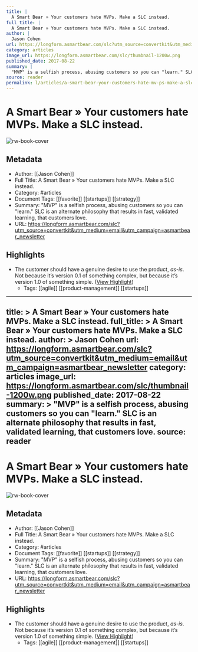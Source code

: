 ```yaml
---
title: |
  A Smart Bear » Your customers hate MVPs. Make a SLC instead.
full_title: |
  A Smart Bear » Your customers hate MVPs. Make a SLC instead.
author: |
  Jason Cohen
url: https://longform.asmartbear.com/slc?utm_source=convertkit&utm_medium=email&utm_campaign=asmartbear_newsletter
category: articles
image_url: https://longform.asmartbear.com/slc/thumbnail-1200w.png
published_date: 2017-08-22
summary: |
  "MVP" is a selfish process, abusing customers so you can "learn." SLC is an alternate philosophy that results in fast, validated learning, that customers love.
source: reader
permalink: l/articles/a-smart-bear-your-customers-hate-mv-ps-make-a-slc-instead
---
```

# A Smart Bear » Your customers hate MVPs. Make a SLC instead.

![rw-book-cover](https://longform.asmartbear.com/slc/thumbnail-1200w.png)

## Metadata
- Author: [[Jason Cohen]]
- Full Title: A Smart Bear » Your customers hate MVPs. Make a SLC instead.
- Category: #articles
- Document Tags: [[favorite]] [[startups]] [[strategy]] 
- Summary: "MVP" is a selfish process, abusing customers so you can "learn." SLC is an alternate philosophy that results in fast, validated learning, that customers love.
- URL: https://longform.asmartbear.com/slc?utm_source=convertkit&utm_medium=email&utm_campaign=asmartbear_newsletter

## Highlights
- The customer should have a genuine desire to use the product, *as-is*. Not because it’s version 0.1 of something complex, but because it’s version 1.0 of something simple. ([View Highlight](https://read.readwise.io/read/01h9k3dp26kbpn41c679m6e3p8))
    - Tags: [[agile]] [[product-management]] [[startups]] 


---
title: >
  A Smart Bear » Your customers hate MVPs. Make a SLC instead.
full_title: >
  A Smart Bear » Your customers hate MVPs. Make a SLC instead.
author: >
  Jason Cohen
url: https://longform.asmartbear.com/slc?utm_source=convertkit&utm_medium=email&utm_campaign=asmartbear_newsletter
category: articles
image_url: https://longform.asmartbear.com/slc/thumbnail-1200w.png
published_date: 2017-08-22
summary: >
  "MVP" is a selfish process, abusing customers so you can "learn." SLC is an alternate philosophy that results in fast, validated learning, that customers love.
source: reader
---
# A Smart Bear » Your customers hate MVPs. Make a SLC instead.

![rw-book-cover](https://longform.asmartbear.com/slc/thumbnail-1200w.png)

## Metadata
- Author: [[Jason Cohen]]
- Full Title: A Smart Bear » Your customers hate MVPs. Make a SLC instead.
- Category: #articles
- Document Tags: [[favorite]] [[startups]] [[strategy]] 
- Summary: "MVP" is a selfish process, abusing customers so you can "learn." SLC is an alternate philosophy that results in fast, validated learning, that customers love.
- URL: https://longform.asmartbear.com/slc?utm_source=convertkit&utm_medium=email&utm_campaign=asmartbear_newsletter

## Highlights
- The customer should have a genuine desire to use the product, *as-is*. Not because it’s version 0.1 of something complex, but because it’s version 1.0 of something simple. ([View Highlight](https://read.readwise.io/read/01h9k3dp26kbpn41c679m6e3p8))
    - Tags: [[agile]] [[product-management]] [[startups]] 


